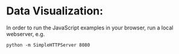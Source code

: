 # Data Visualization:

In order to run the JavaScript examples in your browser, run a local webserver,
e.g.

```
python -m SimpleHTTPServer 8080
```
